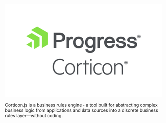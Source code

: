 <img src="assets/ProgressCorticon_PrimaryLogo_Stacked.png" alt="cjs" />

Corticon.js is a business rules engine - a tool built for abstracting complex business logic from applications and data sources into a discrete business rules layer—without coding. 
